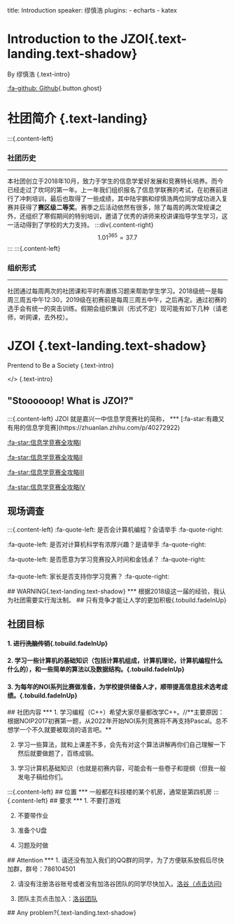 title: Introduction
speaker: 缪慎浩
plugins:
    - echarts
    - katex

<slide class="bg-black-blue aligncenter" image="https://source.unsplash.com/C1HhAQrbykQ/ .anim">

# Introduction to the JZOI{.text-landing.text-shadow}

By 缪慎浩 {.text-intro}

[:fa-github: Github](https://github.com/andrewwayne){.button.ghost}

<slide class="aligncenter">

# 社团简介 {.text-landing}

<slide class = "slide-top">

:::{.content-left}
### 社团历史
***
 本社团创立于2018年10月，致力于学生的信息学爱好发展和竞赛特长培养。而今已经走过了坎坷的第一年。上一年我们组织报名了信息学联赛的考试，在初赛前进行了冲刺培训，最后也取得了一些成绩，其中陆宇鹏和缪慎浩两位同学成功进入复赛并获得了**赛区级二等奖**。赛季之后活动依然有很多，除了每周的两次常规课之外，还组织了寒假期间的特别培训，邀请了优秀的讲师来校讲课指导学生学习，这一活动得到了学校的大力支持。
<slide class="slide-top">
:::div{.content-right}
$$1.01^{365} = 37.7 $$
:::
:::{.content-left}
### 组织形式
***
社团通过每周两次的社团课和平时布置练习题来帮助学生学习。2018级统一是每周三周五中午12:30，2019级在初赛前是每周三周五中午，之后再定。通过初赛的选手会有统一的突击训练。假期会组织集训（形式不定）现可能有如下几种（请老师，听网课，去外校）。

<slide class="bg-black-blue aligncenter">

# JZOI {.text-landing.text-shadow}

Prentend to Be a Society {.text-intro}

</> {.text-intro}
<slide class = "aligncenter">
## "Stoooooop! What is JZOI?"
<slide class = "slide-top">
:::{.content-left}
 JZOI 就是嘉兴一中信息学竞赛社的简称，
***
[:fa-star:有趣又有用的信息学竞赛](https://zhuanlan.zhihu.com/p/40272922)

[:fa-star:信息学竞赛全攻略I](https://www.luogu.org/blog/kkksc03/oi-descption1)

[:fa-star:信息学竞赛全攻略II](https://www.luogu.org/blog/kkksc03/oi-descption2)

[:fa-star:信息学竞赛全攻略III](https://www.luogu.org/blog/kkksc03/oi-descption3)

[:fa-star:信息学竞赛全攻略IV](https://www.luogu.org/blog/kkksc03/oi-descption4)

<slide class="aligncenter">

## 现场调查

<slide class="slide-top">
:::{.content-left}
:fa-quote-left: 是否会计算机编程？会请举手 :fa-quote-right:

:fa-quote-left: 是否对计算机科学有浓厚兴趣？是请举手 :fa-quote-right:

:fa-quote-left: 是否愿意为学习竞赛投入时间和金钱💰？ :fa-quote-right:

:fa-quote-left: 家长是否支持你学习竞赛？ :fa-quote-right:

<slide class="bg-red slide-top">
## WARNING{.text-landing.text-shadow}
***
根据2018级这一届的经验，我认为社团需要实行淘汰制。
## 只有竞争才能让人学的更加积极{.tobuild.fadeInUp}

<slide class="aligncenter">

## 社团目标

<slide class="slide-top">

#### 1. ~~进行洗脑传销~~{.tobuild.fadeInUp}

#### 2. 学习一些计算机的基础知识（包括计算机组成，计算机理论，计算机编程什么什么的），和一些简单的算法以及数据结构。{.tobuild.fadeInUp}

#### 3. 为每年的NOI系列比赛做准备，为学校提供储备人才，顺带提高信息技术选考成绩。{.tobuild.fadeInUp}

<slide class="slide-top">
## 社团内容
***
1. 学习编程（C++）希望大家尽量都改学C++。//**主要原因：根据NOIP2017初赛第一题，从2022年开始NOI系列竞赛将不再支持Pascal。总不想学一个不久就要被取消的语言吧。**

2. 学习一些算法，就和上课差不多，会先有对这个算法讲解再你们自己理解一下然后就要做题了，百练成钢。

3. 学习计算机基础知识（也就是初赛内容，可能会有一些卷子和提纲（但我一般发电子稿给你们。

<slide class="slide-top">
:::{.content-left}
## 位置
***
一般都在科技楼的某个机房，通常是第四机房
<slide>
:::{.content-left}
## 要求
***
1. 不要打游戏

2. 不要带作业

3. 准备个U盘

4. 习题及时做
<slide class = "slide-top">
## Attention
***
1. 请还没有加入我们的QQ群的同学，为了方便联系放假后尽快加群，群号：786104501

2. 请没有注册洛谷账号或者没有加洛谷团队的同学尽快加入。[洛谷（点击访问)](http://luogu.org/)

3. 团队主页点击加入：[洛谷团队](https://www.luogu.org/team/show?teamid=10342)

<slide class = "bg-black-blue aligncenter">
## Any problem?{.text-landing.text-shadow}
